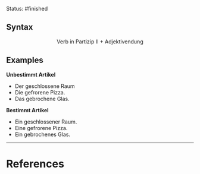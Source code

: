 Status: #finished 
## Syntax
$$\text{Verb in Partizip II +  Adjektivendung}$$

## Examples
**Unbestimmt Artikel**
- Der geschlossene Raum 
- Die gefrorene Pizza. 
- Das gebrochene Glas.

**Bestimmt Artikel**
- Ein geschlossener Raum.
- Eine gefrorene Pizza.
- Ein gebrochenes Glas.




---
# References
